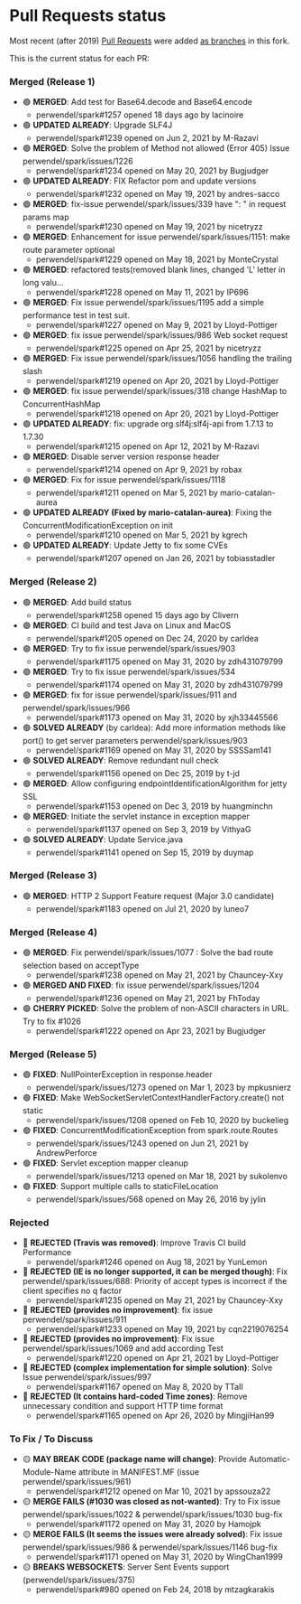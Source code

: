 # Pull Requests status

Most recent (after 2019) [Pull Requests](https://github.com/perwendel/spark/pulls) were added [as branches](https://github.com/Intellisrc/spark/branches/stale) in this fork.

This is the current status for each PR:

### Merged (Release 1)

* :green_circle: **MERGED**: Add test for Base64.decode and Base64.encode
  * perwendel/spark#1257 opened 18 days ago by lacinoire
* :green_circle: **UPDATED ALREADY**: Upgrade SLF4J
  * perwendel/spark#1239 opened on Jun 2, 2021 by M-Razavi
* :green_circle: **MERGED**: Solve the problem of Method not allowed (Error 405) Issue perwendel/spark/issues/1226
  * perwendel/spark#1234 opened on May 20, 2021 by Bugjudger
* :green_circle: **UPDATED ALREADY**: FIX Refactor pom and update versions 
  * perwendel/spark#1232 opened on May 19, 2021 by andres-sacco
* :green_circle: **MERGED**: fix-issue perwendel/spark/issues/339 have ": " in request params map 
  * perwendel/spark#1230 opened on May 19, 2021 by nicetryzz
* :green_circle: **MERGED**: Enhancement for issue perwendel/spark/issues/1151: make route parameter optional 
  * perwendel/spark#1229 opened on May 18, 2021 by MonteCrystal
* :green_circle: **MERGED**: refactored tests(removed blank lines, changed 'L' letter in long valu… 
  * perwendel/spark#1228 opened on May 11, 2021 by IP696
* :green_circle: **MERGED**: Fix issue perwendel/spark/issues/1195 add a simple performance test in test suit.
  * perwendel/spark#1227 opened on May 9, 2021 by Lloyd-Pottiger
* :green_circle: **MERGED**: fix issue perwendel/spark/issues/986 Web socket request
  * perwendel/spark#1225 opened on Apr 25, 2021 by nicetryzz
* :green_circle: **MERGED**: Fix issue perwendel/spark/issues/1056 handling the trailing slash
  * perwendel/spark#1219 opened on Apr 20, 2021 by Lloyd-Pottiger
* :green_circle: **MERGED**: fix issue perwendel/spark/issues/318 change HashMap to ConcurrentHashMap
  * perwendel/spark#1218 opened on Apr 20, 2021 by Lloyd-Pottiger
* :green_circle: **UPDATED ALREADY**: fix: upgrade org.slf4j:slf4j-api from 1.7.13 to 1.7.30
  * perwendel/spark#1215 opened on Apr 12, 2021 by M-Razavi
* :green_circle: **MERGED**: Disable server version response header
  * perwendel/spark#1214 opened on Apr 9, 2021 by robax
* :green_circle: **MERGED**: Fix for issue perwendel/spark/issues/1118
  * perwendel/spark#1211 opened on Mar 5, 2021 by mario-catalan-aurea
* :green_circle: **UPDATED ALREADY (Fixed by mario-catalan-aurea)**: Fixing the ConcurrentModificationException on init
  * perwendel/spark#1210 opened on Mar 5, 2021 by kgrech
* :green_circle: **UPDATED ALREADY**: Update Jetty to fix some CVEs
  * perwendel/spark#1207 opened on Jan 26, 2021 by tobiasstadler
  
### Merged (Release 2)

* :green_circle: **MERGED**: Add build status
  * perwendel/spark#1258 opened 15 days ago by Clivern
* :green_circle: **MERGED**: CI build and test Java on Linux and MacOS
  * perwendel/spark#1205 opened on Dec 24, 2020 by carldea
* :green_circle: **MERGED**: Try to fix issue perwendel/spark/issues/903
  * perwendel/spark#1175 opened on May 31, 2020 by zdh431079799
* :green_circle: **MERGED**: Try to fix issue perwendel/spark/issues/534
  * perwendel/spark#1174 opened on May 31, 2020 by zdh431079799
* :green_circle: **MERGED**: fix for issue perwendel/spark/issues/911 and perwendel/spark/issues/966
  * perwendel/spark#1173 opened on May 31, 2020 by xjh33445566
* :green_circle: **SOLVED ALREADY** (by carldea): Add more information methods like port() to get server parameters perwendel/spark/issues/903
  * perwendel/spark#1169 opened on May 31, 2020 by SSSSam141
* :green_circle: **SOLVED ALREADY**: Remove redundant null check 
  * perwendel/spark#1156 opened on Dec 25, 2019 by t-jd
* :green_circle: **MERGED**: Allow configuring endpointIdentificationAlgorithm for jetty SSL
  * perwendel/spark#1153 opened on Dec 3, 2019 by huangminchn
* :green_circle: **MERGED**: Initiate the servlet instance in exception mapper 
  * perwendel/spark#1137 opened on Sep 3, 2019 by VithyaG
* :green_circle: **SOLVED ALREADY**: Update Service.java
  * perwendel/spark#1141 opened on Sep 15, 2019 by duymap

### Merged (Release 3)
* :green_circle: **MERGED**: HTTP 2 Support Feature request (Major 3.0 candidate)
  * perwendel/spark#1183 opened on Jul 21, 2020 by luneo7

### Merged (Release 4)
* :green_circle: **MERGED**: Fix perwendel/spark/issues/1077 : Solve the bad route selection based on acceptType
    * perwendel/spark#1238 opened on May 21, 2021 by Chauncey-Xxy
* :green_circle: **MERGED AND FIXED**: fix issue perwendel/spark/issues/1204
    * perwendel/spark#1236 opened on May 21, 2021 by FhToday
* :green_circle: **CHERRY PICKED**: Solve the problem of non-ASCII characters in URL. Try to fix #1026
    * perwendel/spark#1222 opened on Apr 23, 2021 by Bugjudger

### Merged (Release 5)
* :green_circle: **FIXED**: NullPointerException in response.header
  * perwendel/spark/issues/1273 opened on Mar 1, 2023 by mpkusnierz
* :green_circle: **FIXED**: Make WebSocketServletContextHandlerFactory.create() not static
  * perwendel/spark/issues/1208 opened on Feb 10, 2020 by buckelieg
* :green_circle: **FIXED**: ConcurrentModificationException from spark.route.Routes
    * perwendel/spark/issues/1243 opened on Jun 21, 2021 by AndrewPerforce
* :green_circle: **FIXED**: Servlet exception mapper cleanup
    * perwendel/spark/issues/1213 opened on Mar 18, 2021 by sukolenvo
* :green_circle: **FIXED**: Support multiple calls to staticFileLocation
    * perwendel/spark/issues/568 opened on May 26, 2016 by jylin

### Rejected

* :red_circle: **REJECTED (Travis was removed)**: Improve Travis CI build Performance
  * perwendel/spark#1246 opened on Aug 18, 2021 by YunLemon
* :red_circle: **REJECTED (IE is no longer supported, it can be merged though)**: Fix perwendel/spark/issues/688: Priority of accept types is incorrect if the client specifies no q factor
  * perwendel/spark#1235 opened on May 21, 2021 by Chauncey-Xxy
* :red_circle: **REJECTED (provides no improvement)**: fix issue perwendel/spark/issues/911
  * perwendel/spark#1233 opened on May 19, 2021 by cqn2219076254
* :red_circle: **REJECTED (provides no improvement)**: Fix issue perwendel/spark/issues/1069 and add according Test
  * perwendel/spark#1220 opened on Apr 21, 2021 by Lloyd-Pottiger
* :red_circle: **REJECTED (complex implementation for simple solution)**: Solve Issue perwendel/spark/issues/997
  * perwendel/spark#1167 opened on May 8, 2020 by TTaII
* :red_circle: **REJECTED (It contains hard-coded Time zones)**: Remove unnecessary condition and support HTTP time format
  * perwendel/spark#1165 opened on Apr 26, 2020 by MingjiHan99

### To Fix / To Discuss

* :yellow_circle: **MAY BREAK CODE (package name will change)**: Provide Automatic-Module-Name attribute in MANIFEST.MF (issue perwendel/spark/issues/961)
  * perwendel/spark#1212 opened on Mar 10, 2021 by apssouza22
* :yellow_circle: **MERGE FAILS (#1030 was closed as not-wanted)**: Try to Fix issue perwendel/spark/issues/1022 & perwendel/spark/issues/1030 bug-fix
  * perwendel/spark#1172 opened on May 31, 2020 by Hamojpk
* :yellow_circle: **MERGE FAILS (It seems the issues were already solved)**: Fix issue perwendel/spark/issues/986 & perwendel/spark/issues/1146 bug-fix
  * perwendel/spark#1171 opened on May 31, 2020 by WingChan1999
* :yellow_circle: **BREAKS WEBSOCKETS**: Server Sent Events support (perwendel/spark/issues/375)
    * perwendel/spark#980 opened on Feb 24, 2018 by mtzagkarakis
